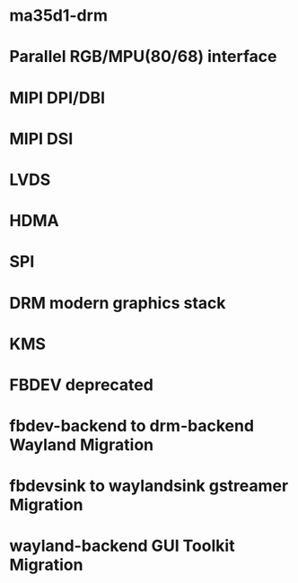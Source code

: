 # ma35d1-drm

# Parallel RGB/MPU(80/68) interface
# MIPI DPI/DBI
# MIPI DSI
# LVDS
# HDMA
# SPI

# DRM modern graphics stack
# KMS
# FBDEV deprecated

# fbdev-backend to drm-backend Wayland Migration
# fbdevsink to waylandsink gstreamer Migration
# wayland-backend GUI Toolkit Migration
